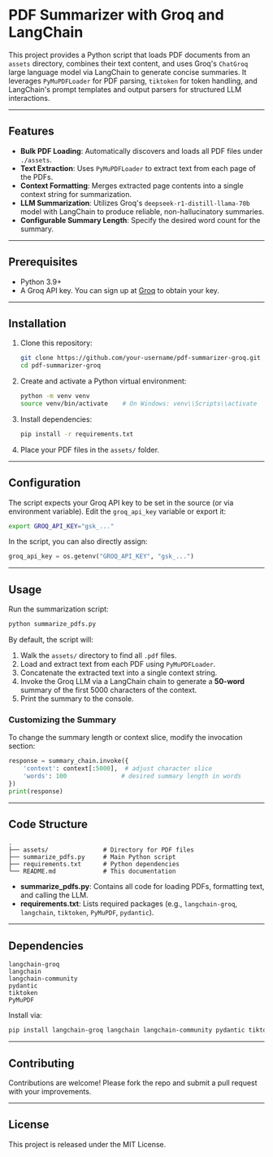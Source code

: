 # PDF Summarizer with Groq and LangChain

This project provides a Python script that loads PDF documents from an `assets` directory, combines their text content, and uses Groq's `ChatGroq` large language model via LangChain to generate concise summaries. It leverages `PyMuPDFLoader` for PDF parsing, `tiktoken` for token handling, and LangChain's prompt templates and output parsers for structured LLM interactions.

---

## Features

* **Bulk PDF Loading**: Automatically discovers and loads all PDF files under `./assets`.
* **Text Extraction**: Uses `PyMuPDFLoader` to extract text from each page of the PDFs.
* **Context Formatting**: Merges extracted page contents into a single context string for summarization.
* **LLM Summarization**: Utilizes Groq's `deepseek-r1-distill-llama-70b` model with LangChain to produce reliable, non-hallucinatory summaries.
* **Configurable Summary Length**: Specify the desired word count for the summary.

---

## Prerequisites

* Python 3.9+
* A Groq API key. You can sign up at [Groq](https://groq.com/) to obtain your key.

---

## Installation

1. Clone this repository:

   ```bash
   git clone https://github.com/your-username/pdf-summarizer-groq.git
   cd pdf-summarizer-groq
   ```

2. Create and activate a Python virtual environment:

   ```bash
   python -m venv venv
   source venv/bin/activate    # On Windows: venv\\Scripts\\activate
   ```

3. Install dependencies:

   ```bash
   pip install -r requirements.txt
   ```

4. Place your PDF files in the `assets/` folder.

---

## Configuration

The script expects your Groq API key to be set in the source (or via environment variable). Edit the `groq_api_key` variable or export it:

```bash
export GROQ_API_KEY="gsk_..."
```

In the script, you can also directly assign:

```python
groq_api_key = os.getenv("GROQ_API_KEY", "gsk_...")
```

---

## Usage

Run the summarization script:

```bash
python summarize_pdfs.py
```

By default, the script will:

1. Walk the `assets/` directory to find all `.pdf` files.
2. Load and extract text from each PDF using `PyMuPDFLoader`.
3. Concatenate the extracted text into a single context string.
4. Invoke the Groq LLM via a LangChain chain to generate a **50-word** summary of the first 5000 characters of the context.
5. Print the summary to the console.

### Customizing the Summary

To change the summary length or context slice, modify the invocation section:

```python
response = summary_chain.invoke({
    'context': context[:5000],  # adjust character slice
    'words': 100               # desired summary length in words
})
print(response)
```

---

## Code Structure

```
.
├── assets/               # Directory for PDF files
├── summarize_pdfs.py     # Main Python script
├── requirements.txt      # Python dependencies
└── README.md             # This documentation
```

* **summarize\_pdfs.py**: Contains all code for loading PDFs, formatting text, and calling the LLM.
* **requirements.txt**: Lists required packages (e.g., `langchain-groq`, `langchain`, `tiktoken`, `PyMuPDF`, `pydantic`).

---

## Dependencies

```text
langchain-groq
langchain
langchain-community
pydantic
tiktoken
PyMuPDF
```

Install via:

```bash
pip install langchain-groq langchain langchain-community pydantic tiktoken PyMuPDF
```

---

## Contributing

Contributions are welcome! Please fork the repo and submit a pull request with your improvements.

---

## License

This project is released under the MIT License.
